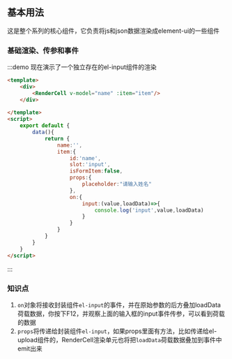 ## 基本用法

这是整个系列的核心组件，它负责将js和json数据渲染成element-ui的一些组件

### 基础渲染、传参和事件
:::demo 现在演示了一个独立存在的el-input组件的渲染
```html
<template>
    <div>
        <RenderCell v-model="name" :item="item"/>
    </div>
    
</template>
<script>
    export default {
        data(){
            return {
                name:'',
                item:{
                    id:'name',
                    slot:'input',
                    isFormItem:false,
                    props:{
                        placeholder:"请输入姓名"
                    },
                    on:{
                        input:(value,loadData)=>{
                            console.log('input',value,loadData)
                        }
                    }
                }
            }
        }
    }
</script>
```
:::

### 知识点

1. `on`对象将接收封装组件`el-input`的事件，并在原始参数的后方叠加loadData荷载数据，你按下F12，并观察上面的输入框的input事件传参，可以看到荷载的数据
2. `props`将传递给封装组件`el-input`，如果props里面有方法，比如传递给el-upload组件的，RenderCell渲染单元也将把`loadData`荷载数据叠加到事件中emit出来

